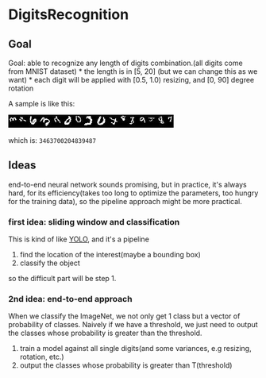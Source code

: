 # DigitsRecognition

## Goal

Goal: able to recognize any length of digits combination.(all digits come from MNIST dataset)
	* the length is in [5, 20] (but we can change this as we want)
	* each digit will be applied with [0.5, 1.0) resizing, and [0, 90] degree rotation
	

A sample is like this:

![sample](/3463700204839487.jpg)

which is: `3463700204839487`

## Ideas

end-to-end neural network sounds promising, but in practice, it's always hard, for its efficiency(takes too long
to optimize the parameters, too hungry for the training data), so the pipeline approach might be more practical.

### first idea: sliding window and classification

This is kind of like [YOLO](https://pjreddie.com/darknet/yolo/), and it's a pipeline

1. find the location of the interest(maybe a bounding box)
1. classify the object

so the difficult part will be step 1.


### 2nd idea: end-to-end approach

When we classify the ImageNet, we not only get 1 class but a vector of probability of classes. 
Naively if we have a threshold, we just need to output the classes whose probability is greater than 
the threshold. 

1. train a model against all single digits(and some variances, e.g resizing, rotation, etc.)
2. output the classes whose probability is greater than T(threshold)

